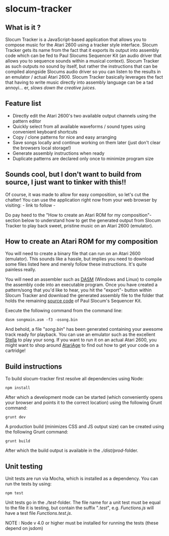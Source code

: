 slocum-tracker
==============

What is it ?
------------

Slocum Tracker is a JavaScript-based application that allows you to compose music for the Atari 2600 using a
tracker style interface. Slocum Tracker gets its name from the fact that it exports its output into assembly
code which can be fed to Paul Slocums Sequencer Kit (an audio driver that allows you to sequence sounds within
a musical context). Slocum Tracker as such outputs no sound by itself, but rather the instructions that can be compiled
alongside Slocums audio driver so you can listen to the results in an emulator / actual Atari 2600. Slocum Tracker
basically leverages the fact that having to write music directly into assembly language can be a tad annoyi...
er, _slows down the creative juices_.

Feature list
------------

- Directly edit the Atari 2600's two available output channels using the pattern editor
- Quickly select from all available waveforms / sound types using convenient keyboard shortcuts
- Copy / clone patterns for nice and easy arranging
- Save songs locally and continue working on them later (just don't clear the browsers local storage!)
- Generate assembly instructions when ready
- Duplicate patterns are declared only once to minimize program size

Sounds cool, but I don't want to build from source, I just want to tinker with this!!
-------------------------------------------------------------------------------------

Of course, it was made to allow for easy composition, so let's cut the chatter!
You can use the application right now from  your web browser by visiting: - link to follow -

Do pay heed to the "How to create an Atari ROM for my composition"-section below to understand how
to get the generated output from Slocum Tracker to play back sweet, pristine music on an Atari 2600 (emulator).

How to create an Atari ROM for my composition
---------------------------------------------

You will need to create a binary file that can run on an Atari 2600 (emulator). This sounds like a hassle, but implies
you need to download some files listed here and merely follow these instructions. It's quite painless really.

You will need an assembler such as [DASM](https://sourceforge.net/projects/dasm-dillon/) (Windows and Linux) to compile the
assembly code into an executable program. Once you have created a pattern/song that you'd like to hear, you hit the "export"-
button within Slocum Tracker and download the generated assembly file to the folder that holds the remaining
[source code](http://www.qotile.net/files/music_kit_2.zip) of Paul Slocum's Sequencer Kit.

Execute the following command from the command line:

    dasm songmain.asm -f3 -osong.bin
    
And behold, a file "_song.bin_" has been generated containing your awesome track ready for playback. You can use an emulator
such as the excellent [Stella](http://stella.sourceforge.net/downloads.php) to play your song. If you want to run it on
an actual Atari 2600, you might want to shop around [AtariAge](https://www.atariage.com/) to find out how to get your
code on a cartridge! 

Build instructions
------------------

To build slocum-tracker first resolve all dependencies using Node:

    npm install
    
After which a development mode can be started (which conveniently opens your browser and points it to the correct
location) using the following Grunt command:

    grunt dev
    
A production build (minimizes CSS and JS output size) can be created using the following Grunt command:

    grunt build
    
After which the build output is available in the _./dist/prod_-folder.
    
Unit testing
------------

Unit tests are run via Mocha, which is installed as a dependency. You can run the tests by using:

    npm test
    
Unit tests go in the _./test_-folder. The file name for a unit test must be equal to the file it is testing, but contain
the suffix "_.test_", e.g. _Functions.js_ will have a test file _Functions.test.js_.

NOTE : Node v 4.0 or higher must be installed for running the tests (these depend on jsdom)
